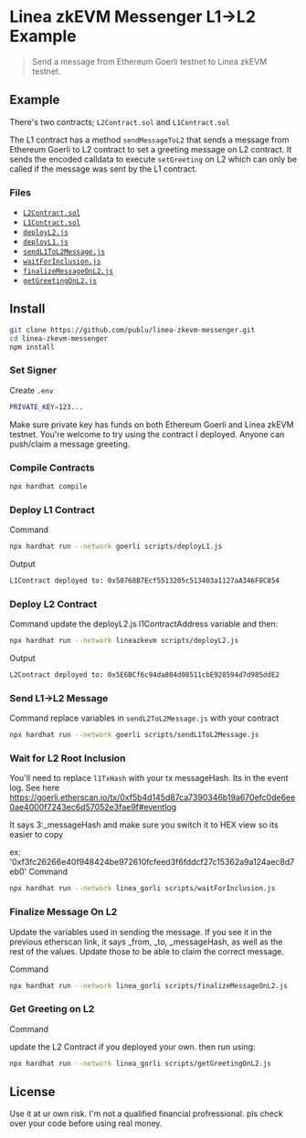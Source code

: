 # Linea zkEVM Messenger L1->L2 Example

> Send a message from Ethereum Goerli testnet to Linea zkEVM testnet.

## Example

There's two contracts; `L2Contract.sol` and `L1Contract.sol`

The L1 contract has a method `sendMessageToL2` that sends a message from Ethereum Goerli to L2 contract to set a greeting message on L2 contract.
It sends the encoded calldata to execute `setGreeting` on L2 which can only be called if the message was sent by the L1 contract.

### Files

- [`L2Contract.sol`](./contracts/L2Contract.sol)
- [`L1Contract.sol`](./contracts/L1Contract.sol)
- [`deployL2.js`](./script/deployL2.js)
- [`deployL1.js`](./scripts/deployL1.js)
- [`sendL1ToL2Message.js`](./scripts/sendL1ToL2Message.js)
- [`waitForInclusion.js`](./scripts/waitForInclusion.js)
- [`finalizeMessageOnL2.js`](./scripts/finalizeMessageOnL2.js)
- [`getGreetingOnL2.js`](./scripts/getGreetingOnL2.js)

## Install

```sh
git clone https://github.com/publu/linea-zkevm-messenger.git
cd linea-zkevm-messenger
npm install
```

### Set Signer

Create `.env`

```sh
PRIVATE_KEY=123...
```

Make sure private key has funds on both Ethereum Goerli and Linea zkEVM testnet. You're welcome to try using the contract I deployed. Anyone can push/claim a message greeting.

### Compile Contracts

```sh
npx hardhat compile
```

### Deploy L1 Contract

Command

```sh
npx hardhat run --network goerli scripts/deployL1.js
```

Output

```sh
L1Contract deployed to: 0x50768B7Ecf5513205c513403a1127aA346F8C854
```

### Deploy L2 Contract

Command
update the deployL2.js l1ContractAddress variable and then:

```sh
npx hardhat run --network lineazkevm scripts/deployL2.js
```

Output

```sh
L2Contract deployed to: 0x5E6BCf6c94da804d08511cbE928594d7d985ddE2
```

### Send L1->L2 Message

Command replace variables in `sendL2ToL2Message.js` with your contract

```sh
npx hardhat run --network goerli scripts/sendL1ToL2Message.js
```

### Wait for L2 Root Inclusion

You'll need to replace `l1TxHash` with your tx messageHash. Its in the event log. See here https://goerli.etherscan.io/tx/0xf5b4d145d87ca7390346b19a670efc0de6ee0ae4000f7243ec6d57052e3fae9f#eventlog

It says 3:_messageHash and make sure you switch it to HEX view so its easier to copy

ex: '0xf3fc26266e40f948424be972610fcfeed3f6fddcf27c15362a9a124aec8d7eb0'
Command

```sh
npx hardhat run --network linea_gorli scripts/waitForInclusion.js
```

### Finalize Message On L2


Update the variables used in sending the message. If you see it in the previous etherscan link, it says _from, _to, _messageHash, as well as the rest of the values. Update those to be able to claim the correct message.

Command

```sh
npx hardhat run --network linea_gorli scripts/finalizeMessageOnL2.js
```

### Get Greeting on L2

Command

update the L2 Contract if you deployed your own. then run using: 

```sh
npx hardhat run --network linea_gorli scripts/getGreetingOnL2.js
```

## License

Use it at ur own risk. I'm not a qualified financial profressional. pls check over your code before using real money.
